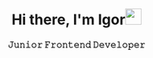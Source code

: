 <h1 align="center">Hi there, I'm Igor<img src="https://github.com/blackcater/blackcater/raw/main/images/Hi.gif" height="32"/></h1>
<h3 align="center">𝙹𝚞𝚗𝚒𝚘𝚛 𝙵𝚛𝚘𝚗𝚝𝚎𝚗𝚍 𝙳𝚎𝚟𝚎𝚕𝚘𝚙𝚎𝚛</h3>

<!--
**iivanovich/iivanovich** is a ✨ _special_ ✨ repository because its `README.md` (this file) appears on your GitHub profile.

Here are some ideas to get you started:

- 🔭 I’m currently working on ...
- 🌱 I’m currently learning ...
- 👯 I’m looking to collaborate on ...
- 🤔 I’m looking for help with ...
- 💬 Ask me about ...
- 📫 How to reach me: ...
- 😄 Pronouns: ...
- ⚡ Fun fact: ...
-->
